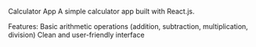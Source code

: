 Calculator App
A simple calculator app built with React.js.

Features:
Basic arithmetic operations (addition, subtraction, multiplication, division)
Clean and user-friendly interface
